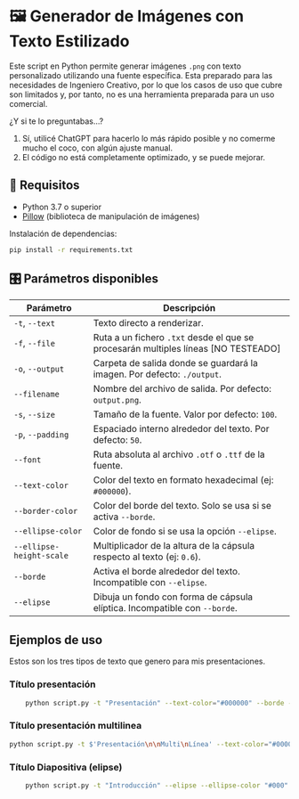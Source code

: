 # 🖼️ Generador de Imágenes con Texto Estilizado

Este script en Python permite generar imágenes `.png` con texto personalizado utilizando una fuente específica. Esta preparado para las necesidades de Ingeniero Creativo, por lo que los casos de uso que cubre son limitados y, por tanto, no es una herramienta preparada para un uso comercial.

¿Y si te lo preguntabas...?

1) Sí, utilicé ChatGPT para hacerlo lo más rápido posible y no comerme mucho el coco, con algún ajuste manual.
2) El código no está completamente optimizado, y se puede mejorar.

## 🚀 Requisitos

- Python 3.7 o superior
- [Pillow](https://python-pillow.org/) (biblioteca de manipulación de imágenes)

Instalación de dependencias:

```bash
pip install -r requirements.txt
```

## 🎛️ Parámetros disponibles

| Parámetro             | Descripción                                                                 |
|-----------------------|-----------------------------------------------------------------------------|
| `-t`, `--text`        | Texto directo a renderizar.                                                 |
| `-f`, `--file`        | Ruta a un fichero `.txt` desde el que se procesarán multiples líneas [NO TESTEADO]                                                                                             |
| `-o`, `--output`      | Carpeta de salida donde se guardará la imagen. Por defecto: `./output`.     |
| `--filename`          | Nombre del archivo de salida. Por defecto: `output.png`.                    |
| `-s`, `--size`        | Tamaño de la fuente. Valor por defecto: `100`.                              |
| `-p`, `--padding`     | Espaciado interno alrededor del texto. Por defecto: `50`.                   |
| `--font`              | Ruta absoluta al archivo `.otf` o `.ttf` de la fuente.                      |
| `--text-color`        | Color del texto en formato hexadecimal (ej: `#000000`).                     |
| `--border-color`      | Color del borde del texto. Solo se usa si se activa `--borde`.              |
| `--ellipse-color`     | Color de fondo si se usa la opción `--elipse`.                              |
| `--ellipse-height-scale` | Multiplicador de la altura de la cápsula respecto al texto (ej: `0.6`). |
| `--borde`             | Activa el borde alrededor del texto. Incompatible con `--elipse`.           |
| `--elipse`            | Dibuja un fondo con forma de cápsula elíptica. Incompatible con `--borde`.  |

## Ejemplos de uso

Estos son los tres tipos de texto que genero para mis presentaciones.

### Título presentación

```bash
    python script.py -t "Presentación" --text-color="#000000" --borde --border-color="#facc15" --filename presentacion.png --border-width 5
```

### Título presentación multilinea

```bash
python script.py -t $'Presentación\n\nMulti\nLínea' --text-color="#000000" --borde --border-color="#facc15" --filename presentacion.png --border-width 5
```

### Título Diapositiva (elipse)

```bash
    python script.py -t "Introducción" --elipse --ellipse-color "#000" --ellipse-height-scale 0.5 --text-color "#facc15"
```
